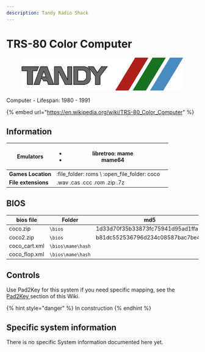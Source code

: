 ```yaml
---
description: Tandy Radio Shack
---
```


# TRS-80 Color Computer

<figure><img src="https://raw.githubusercontent.com/fabricecaruso/es-theme-carbon/52ff37c9e265587d006945a2ba695b5a962b3a3d/art/logos/coco.svg" alt=""><figcaption></figcaption></figure>

Computer - Lifespan: 1980 - 1991

{% embed url="https://en.wikipedia.org/wiki/TRS-80_Color_Computer" %}

## Information

| **Emulators**       | <ul><li>libretroo: mame</li><li>mame64</li></ul> |   |
| ------------------- | ------------------------------------------------ | - |
| **Games Location**  | :file\_folder: roms \ :open\_file\_folder: coco  |   |
| **File extensions** | .wav .cas .ccc .rom .zip .7z                     |   |

## BIOS

| bios file      | Folder            | md5                              |
| -------------- | ----------------- | -------------------------------- |
| coco.zip       | `\bios`           | 1d33d70f35b33873fc75941d95ad1ffa |
| coco2.zip      | `\bios`           | b81dc552536796d234c08587bac7be43 |
| coco\_cart.xml | `\bios\mame\hash` |                                  |
| coco\_flop.xml | `\bios\mame\hash` |                                  |

## Controls

Use Pad2Key for this system if you need specific mapping, see the [Pad2Key ](../../controllers/pad2key.md)section of this Wiki.

{% hint style="danger" %}
In construction
{% endhint %}

## Specific system information

There is no specific System information documented here yet.
